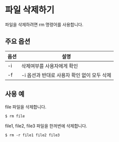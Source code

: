 # 파일 삭제하기

파일을 삭제하려면 rm 명령어를 사용합니다.

## 주요 옵션

|옵션|설명|
|----|---|
| -i | 삭제여부를 사용자에게 확인                 |
| -f | -i 옵션과 반대로 사용자 확인 없이 모두 삭제 |

## 사용 예

file 파일을 삭제합니다.
```
$ rm file
```

file1, file2, file3 파일을 한꺼번에 삭제합니다.
```
$ rm -r file1 file2 file3
```